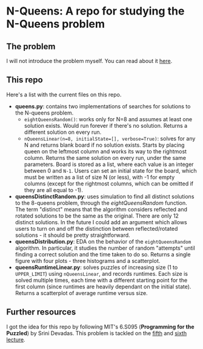 # N-Queens: A repo for studying the N-Queens problem

## The problem
I will not introduce the problem myself. You can read about it [here](https://en.wikipedia.org/wiki/Eight_queens_puzzle).

## This repo
Here's a list with the current files on this repo.

* **queens.py**: contains two implementations of searches for solutions to the N-queens problem.
  - `eightQueensRandom()`: works only for N=8 and assumes at least one solution exists. Would run forever if there's no solution. Returns a different solution on every run.
  - `nQueensLinear(n=8, initialState=[], verbose=True)`: solves for any N and returns blank board if no solution exists. Starts by placing queen on the leftmost column and works its way to the rightmost column. Returns the same solution on every run, under the same parameters. Board is stored as a list, where each value is an integer between 0 and `N-1`. Users can set an initial state for the board, which must be written as a list of size N (or less), with -1 for empty columns (except for the rightmost columns, which can be omitted if they are all equal to -1).
* **queensDistinctRandom.py**: uses simulation to find all distinct solutions to the 8-queens problem, through the *eightQueensRandom* function. The term "distinct" means that the algorithm considers reflected and rotated solutions to be the same as the original. There are only 12 distinct solutions. In the future I could add an argument which allows users to turn on and off the distinction between reflected/rotated solutions - it should be pretty straightforward.
* **queensDistribution.py**: EDA on the behavior of the `eightQueensRandom` algorithm. In particular, it studies the number of random "attempts" until finding a correct solution and the time taken to do so. Returns a single figure with four plots - three histograms and a scatterplot.
* **queensRuntimeLinear.py**: solves puzzles of increasing size (1 to `UPPER_LIMIT`) using `nQueensLinear`, and records runtimes. Each size is solved multiple times, each time with a different starting point for the first column (since runtimes are heavily dependant on the initial state). Returns a scatterplot of average runtime versus size.

## Further resources
I got the idea for this repo by following MIT's 6.S095 (**Programming for the Puzzled**) by Srini Devadas. This problem is tackled on the [fifth](https://www.youtube.com/watch?v=1_0WwiUUsTc&list=PLUl4u3cNGP62QumaaZtCCjkID-NgqrleA&index=5) and [sixth lecture](https://www.youtube.com/watch?v=Pe1MBDbGfwc&list=PLUl4u3cNGP62QumaaZtCCjkID-NgqrleA&index=6).
